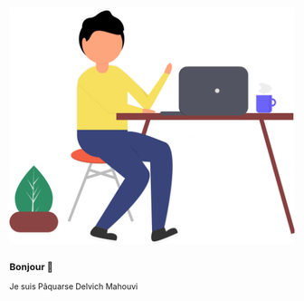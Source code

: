 # ![Paquarse](https://github.com/Paquarse/Paquarse/blob/main/hello.svg)
### Bonjour 👋
Je suis Pâquarse Delvich Mahouvi

<!--
**Paquarse/Paquarse** is a ✨ _special_ ✨ repository because its `README.md` (this file) appears on your GitHub profile.

Here are some ideas to get you started:

- 🔭 I’m currently working on ...
- 🌱 I’m currently learning ...
- 👯 I’m looking to collaborate on ...
- 🤔 I’m looking for help with ...
- 💬 Ask me about ...
- 📫 How to reach me: ...
- 😄 Pronouns: ...
- ⚡ Fun fact: ...
-->
